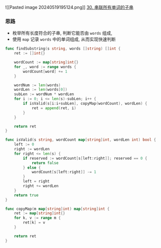 ![[Pasted image 20240519195124.png]]
[30. 串联所有单词的子串](https://leetcode.cn/problems/substring-with-concatenation-of-all-words/)


### 思路
- 枚举所有长度符合的子串, 判断它能否由 `words` 组成, 
- 使用 `map` 记录 `words` 中的单词组成, 从而实现快速判断


```go
func findSubstring(s string, words []string) []int {
	ret := []int{}

	wordCount := map[string]int{}
	for _, word := range words {
		wordCount[word] += 1
	}

	wordNum := len(words)
	wordLen := len(words[0])
	subLen := wordNum * wordLen
	for i := 0; i <= len(s)-subLen; i++ {
		if isValid(s[i:i+subLen], copyMap(wordCount), wordLen) {
			ret = append(ret, i)
		}
	}

	return ret
}

func isValid(s string, wordCount map[string]int, wordLen int) bool {
	left := 0
	right := wordLen
	for right <= len(s) {
		if reserved := wordCount[s[left:right]]; reserved == 0 {
			return false
		} else {
			wordCount[s[left:right]] -= 1
		}
		left = right
		right += wordLen
	}
	return true
}

func copyMap(m map[string]int) map[string]int {
	ret := map[string]int{}
	for k, v := range m {
		ret[k] = v
	}

	return ret
}
```